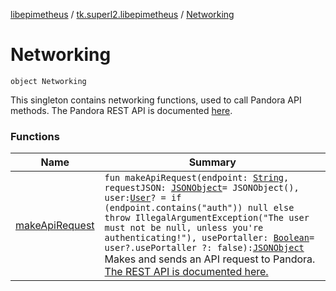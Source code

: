 [libepimetheus](../../index.md) / [tk.superl2.libepimetheus](../index.md) / [Networking](./index.md)

# Networking

`object Networking`

This singleton contains networking functions, used to call Pandora API methods.
The Pandora REST API is documented [here](https://6xq.net/pandora-apidoc/rest/).

### Functions

| Name | Summary |
|---|---|
| [makeApiRequest](make-api-request.md) | `fun makeApiRequest(endpoint: `[`String`](https://kotlinlang.org/api/latest/jvm/stdlib/kotlin/-string/index.html)`, requestJSON: `[`JSONObject`](https://developer.android.com/reference/org/json/JSONObject.html)` = JSONObject(), user: `[`User`](../-user/index.md)`? = if (endpoint.contains("auth")) null else throw IllegalArgumentException("The user must not be null, unless you're authenticating!"), usePortaller: `[`Boolean`](https://kotlinlang.org/api/latest/jvm/stdlib/kotlin/-boolean/index.html)` = user?.usePortaller ?: false): `[`JSONObject`](https://developer.android.com/reference/org/json/JSONObject.html)<br>Makes and sends an API request to Pandora. [The REST API is documented here.](https://6xq.net/pandora-apidoc/rest/) |
